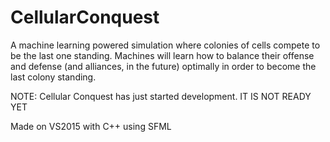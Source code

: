 # CellularConquest
A machine learning powered simulation where colonies of cells compete to be the last one standing.
Machines will learn how to balance their offense and defense (and alliances, in the future) optimally in order to become the last colony standing.

NOTE: Cellular Conquest has just started development. IT IS NOT READY YET

Made on VS2015 with C++ using SFML 
